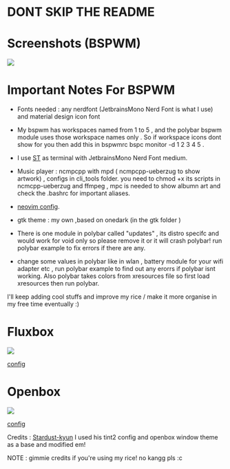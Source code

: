 # DONT SKIP THE README 
# Screenshots (BSPWM)

<img src= "https://i.redd.it/fdpnwmh4e7571.png"> 

# Important Notes For BSPWM 

- Fonts needed : any nerdfont (JetbrainsMono Nerd Font is what I use) and material design icon font

- My bspwm has workspaces named from 1 to 5 , and the polybar bspwm module uses those workspace names only . So if workspace icons dont show for you then add this    in bspwmrc  bspc monitor -d 1 2 3 4 5  . 
- I use [ST](https://github.com/siduck76/st)  as terminal with JetbrainsMono Nerd Font medium.
- Music player : ncmpcpp with mpd ( ncmpcpp-ueberzug to show artwork) , configs in cli_tools folder. you need to chmod +x its scripts in ncmcpp-ueberzug and ffmpeg , mpc is needed to show albumn art and check the .bashrc for important aliases. 
- [neovim config](https://github.com/NvChad/nvchad).
- gtk theme : my own ,based on onedark (in the gtk folder )
- There is one module in polybar called "updates" , its distro specifc and would work for void only so please remove it or it will crash polybar! run polybar example to fix errors if there are any.
- change some values in polybar like in wlan , battery module for your wifi adapter etc , run polybar example to find out any erorrs if polybar isnt working. Also polybar takes colors from xresources file so first load xresources then run polybar.

I'll keep adding cool stuffs and improve my rice / make it more organise in my free time eventually :)

# Fluxbox

<img src="https://chadpaste.com/f/frjdliwmwr.png">

[config](https://github.com/siduck76/dotfiles/tree/fluxbox)

# Openbox

<img src= "https://cdn.discordapp.com/attachments/634005620223377418/889729299224076288/unknown.png"> 

[config](https://github.com/siduck76/dotfiles/tree/openbox)

Credits : [Stardust-kyun](https://github.com/Stardust-kyun/dotfiles) I used his tint2 config and openbox window theme as a base and modified em!

NOTE : gimmie credits if you're using my rice! no kangg pls :c 

